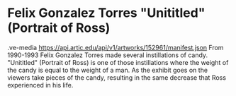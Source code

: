 # Felix Gonzalez Torres "Unititled" (Portrait of Ross)

.ve-media https://api.artic.edu/api/v1/artworks/152961/manifest.json
From 1990-1993 Felix Gonzalez Torres made several instillations of candy. "Unititled" (Portrait of Ross) is one of those instillations where the weight of the candy is equal to the weight of a man. As the exhibit goes on the viewers take pieces of the candy, resulting in the same decrease that Ross experienced in his life. 